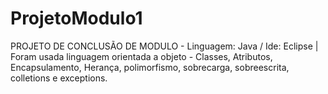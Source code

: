 # ProjetoModulo1
PROJETO DE CONCLUSÃO DE MODULO - Linguagem: Java / Ide: Eclipse | Foram usada linguagem orientada a objeto - Classes, Atributos, Encapsulamento, Herança, polimorfismo, sobrecarga, sobreescrita, colletions e exceptions.
